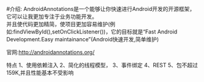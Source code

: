 #介绍:
   AndroidAnnotations是一个能够让你快速进行Android开发的开源框架，它可以让我更加专注于业务功能开发。<br/>并且使代码更加精简，使项目更加容易维护(例如:findViewById(),setOnClickListener())，它的目标就是“Fast Android Development.Easy maintainance”(Android快速开发,简单维护)

官网:http://androidannotations.org/

特点
1、使用依赖注入
2、简化的线程模型，
3、事件绑定
4、REST 
5、包不超过159K,并且性能基本不受影响
   
